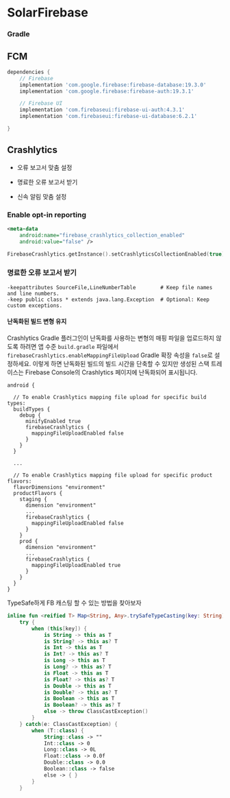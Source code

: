# SolarFirebase

### Gradle

## FCM


```gradle
dependencies {
    // Firebase
    implementation 'com.google.firebase:firebase-database:19.3.0'
    implementation 'com.google.firebase:firebase-auth:19.3.1'

    // Firebase UI
    implementation 'com.firebaseui:firebase-ui-auth:4.3.1'
    implementation 'com.firebaseui:firebase-ui-database:6.2.1'

}
```



## Crashlytics

- 오류 보고서 맞춤 설정

- 명료한 오류 보고서 받기

- 신속 알림 맞춤 설정

  

### Enable opt-in reporting

```xml
<meta-data
    android:name="firebase_crashlytics_collection_enabled"
    android:value="false" />
```

```kotlin
FirebaseCrashlytics.getInstance().setCrashlyticsCollectionEnabled(true)
```



### 명료한 오류 보고서 받기

```
-keepattributes SourceFile,LineNumberTable        # Keep file names and line numbers.
-keep public class * extends java.lang.Exception  # Optional: Keep custom exceptions.
```



#### 난독화된 빌드 변형 유지

Crashlytics Gradle 플러그인이 난독화를 사용하는 변형의 매핑 파일을 업로드하지 않도록 하려면 앱 수준 `build.gradle` 파일에서 `firebaseCrashlytics.enableMappingFileUpload` Gradle 확장 속성을 `false`로 설정하세요. 이렇게 하면 난독화된 빌드의 빌드 시간을 단축할 수 있지만 생성된 스택 트레이스는 Firebase Console의 Crashlytics 페이지에 난독화되어 표시됩니다.

```
android {

  // To enable Crashlytics mapping file upload for specific build types:
  buildTypes {
    debug {
      minifyEnabled true
      firebaseCrashlytics {
        mappingFileUploadEnabled false
      }
    }
  }

  ...

  // To enable Crashlytics mapping file upload for specific product flavors:
  flavorDimensions "environment"
  productFlavors {
    staging {
      dimension "environment"
      ...
      firebaseCrashlytics {
        mappingFileUploadEnabled false
      }
    }
    prod {
      dimension "environment"
      ...
      firebaseCrashlytics {
        mappingFileUploadEnabled true
      }
    }
  }
}
```







TypeSafe하게 FB 캐스팅 할 수 있는 방법을 찾아보자

```kotlin
inline fun <reified T> Map<String, Any>.trySafeTypeCasting(key: String) =
	try {
		when (this[key]) {
			is String -> this as T
			is String? -> this as? T
			is Int -> this as T
			is Int? -> this as? T
			is Long -> this as T
			is Long? -> this as? T
			is Float -> this as T
			is Float? -> this as? T
			is Double -> this as T
			is Double? -> this as? T
			is Boolean -> this as T
			is Boolean? -> this as? T
			else -> throw ClassCastException()
		}
	} catch(e: ClassCastException) {
		when (T::class) {
			String::class -> ""
			Int::class -> 0
			Long::class -> 0L
			Float::class -> 0.0f
			Double::class -> 0.0
			Boolean::class -> false
			else -> { }
		}
	}

```

